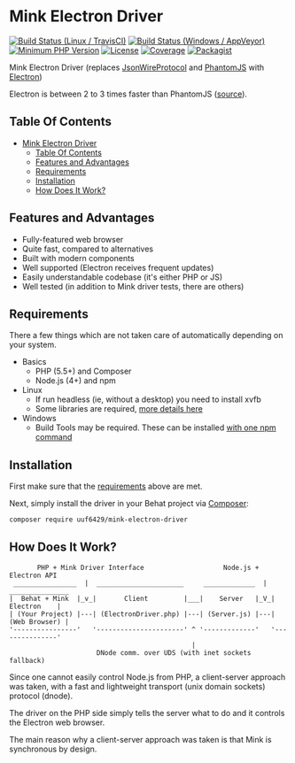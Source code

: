 # Mink Electron Driver
[![Build Status (Linux / TravisCI)](https://img.shields.io/travis/uuf6429/MinkElectronDriver/master.svg?style=flat-square)](https://travis-ci.org/uuf6429/MinkElectronDriver)
[![Build Status (Windows / AppVeyor)](https://img.shields.io/appveyor/ci/uuf6429/MinkElectronDriver/master.svg?style=flat-square)](https://ci.appveyor.com/project/uuf6429/minkelectrondriver)
[![Minimum PHP Version](https://img.shields.io/badge/php-%3E%3D%205.5-8892BF.svg?style=flat-square)](https://php.net/)
[![License](https://img.shields.io/badge/license-MIT-blue.svg?style=flat-square)](https://raw.githubusercontent.com/uuf6429/MinkElectronDriver/master/LICENSE)
[![Coverage](https://img.shields.io/codecov/c/github/uuf6429/MinkElectronDriver.svg?style=flat-square)](https://codecov.io/github/uuf6429/MinkElectronDriver?branch=master)
[![Packagist](https://img.shields.io/packagist/v/uuf6429/mink-electron-driver.svg?style=flat-square)](https://packagist.org/packages/uuf6429/mink-electron-driver)

Mink Electron Driver (replaces [JsonWireProtocol](https://github.com/SeleniumHQ/selenium/wiki/JsonWireProtocol) and [PhantomJS](http://phantomjs.org/) with [Electron](http://electron.atom.io/))

Electron is between 2 to 3 times faster than PhantomJS ([source](https://github.com/segmentio/nightmare/issues/484)).

## Table Of Contents

- [Mink Electron Driver](#mink-electron-driver)
  - [Table Of Contents](#table-of-contents)
  - [Features and Advantages](#features-and-advantages)
  - [Requirements](#requirements)
  - [Installation](#installation)
  - [How Does It Work?](#how-does-it-work)

## Features and Advantages
- Fully-featured web browser
- Quite fast, compared to alternatives
- Built with modern components
- Well supported (Electron receives frequent updates)
- Easily understandable codebase (it's either PHP or JS)
- Well tested (in addition to Mink driver tests, there are others)

## Requirements
There a few things which are not taken care of automatically depending on your system.

- Basics
  - PHP (5.5+) and Composer
  - Node.js (4+) and npm
- Linux
  - If run headless (ie, without a desktop) you need to install xvfb
  - Some libraries are required, [more details here](https://electron.atom.io/docs/all/#prerequisites)
- Windows
  - Build Tools may be required. These can be installed [with one npm command](https://github.com/felixrieseberg/windows-build-tools#windows-build-tools)


## Installation

First make sure that the [requirements](#requirements) above are met.

Next, simply install the driver in your Behat project via [Composer](https://getcomposer.org/):
```bash
composer require uuf6429/mink-electron-driver
```

## How Does It Work?
```
       PHP + Mink Driver Interface                    Node.js + Electron API
 ________________  |  ______________________     _____________  |  _______________ 
|  Behat + Mink  |_v_|       Client         |___|    Server   |_V_|   Electron    |
| (Your Project) |---| (ElectronDriver.php) |---| (Server.js) |---| (Web Browser) |
'----------------'   '----------------------' ^ '-------------'   '---------------'
                                              |
                      DNode comm. over UDS (with inet sockets fallback)
```

Since one cannot easily control Node.js from PHP, a client-server approach was taken, with a fast and lightweight transport (unix domain sockets) protocol (dnode).

The driver on the PHP side simply tells the server what to do and it controls the Electron web browser.

The main reason why a client-server approach was taken is that Mink is synchronous by design.
